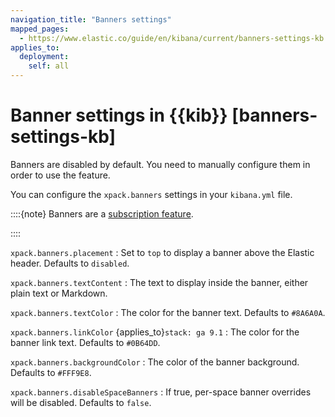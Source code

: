 ```yaml
---
navigation_title: "Banners settings"
mapped_pages:
  - https://www.elastic.co/guide/en/kibana/current/banners-settings-kb.html
applies_to:
  deployment:
    self: all
---
```


# Banner settings in {{kib}} [banners-settings-kb]


Banners are disabled by default. You need to manually configure them in order to use the feature.

You can configure the `xpack.banners` settings in your `kibana.yml` file.

::::{note}
Banners are a [subscription feature](https://www.elastic.co/subscriptions).

::::


`xpack.banners.placement`
:   Set to `top` to display a banner above the Elastic header. Defaults to `disabled`.

`xpack.banners.textContent`
:   The text to display inside the banner, either plain text or Markdown.

`xpack.banners.textColor`
:   The color for the banner text. Defaults to `#8A6A0A`.

`xpack.banners.linkColor` {applies_to}`stack: ga 9.1`
:   The color for the banner link text. Defaults to `#0B64DD`.

`xpack.banners.backgroundColor`
:   The color of the banner background. Defaults to `#FFF9E8`.

`xpack.banners.disableSpaceBanners`
:   If true, per-space banner overrides will be disabled. Defaults to `false`.

